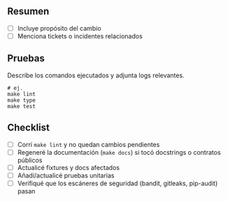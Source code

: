 ## Resumen
- [ ] Incluye propósito del cambio
- [ ] Menciona tickets o incidentes relacionados

## Pruebas
Describe los comandos ejecutados y adjunta logs relevantes.

```
# ej.
make lint
make type
make test
```

## Checklist
- [ ] Corrí `make lint` y no quedan cambios pendientes
- [ ] Regeneré la documentación (`make docs`) si tocó docstrings o contratos públicos
- [ ] Actualicé fixtures y docs afectados
- [ ] Añadí/actualicé pruebas unitarias
- [ ] Verifiqué que los escáneres de seguridad (bandit, gitleaks, pip-audit) pasan
